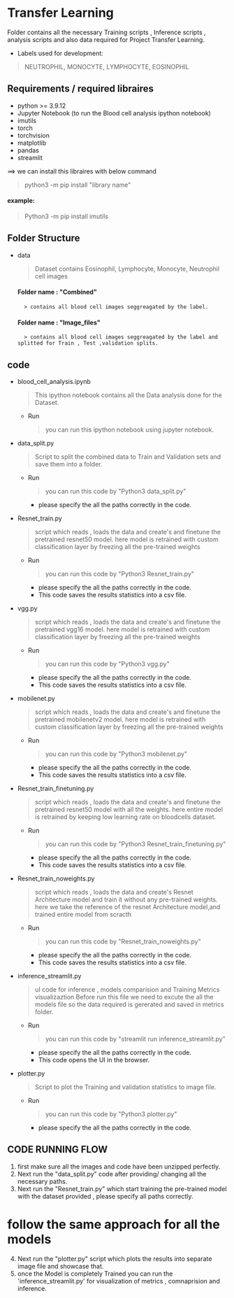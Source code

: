 # Transfer Learning

Folder contains all the necessary Training scripts , Inference scripts , analysis scripts and also data required for Project Transfer Learning.

- Labels used for development:
> NEUTROPHIL, MONOCYTE, LYMPHOCYTE, EOSINOPHIL

## Requirements / required libraires
- python >= 3.9.12 
- Jupyter Notebook (to run the Blood cell analysis ipython notebook)
- imutils
- torch 
- torchvision
- matplotlib
- pandas
- streamlit

==> we can install this libraires with below command
> python3 -m pip install "library name"
#### example: 
>Python3 -m pip install imutils

## Folder Structure
- data
    > Dataset contains  Eosinophil, Lymphocyte, Monocyte, Neutrophil cell images 
   ####  Folder name : "Combined"
        > contains all blood cell images seggreagated by the label.
   ####  Folder name : "Image_files"
        > contains all blood cell images seggreagated by the label and splitted for Train , Test ,validation splits.


## code 

- blood_cell_analysis.ipynb
    > This ipython notebook contains all the Data analysis done for the Dataset.

    - Run 
        > you can run this ipython notebook using jupyter notebook.

- data_split.py
    > Script to split the combined data to Train and Validation sets and save them into a folder.
    - Run
        > you can run this code by "Python3 data_split.py" 
        * please specify the all the paths correctly in the code.

- Resnet_train.py
    > script which reads , loads the data and create's and finetune the pretrained resnet50 model.
    >here model is retrained with custom classification layer by freezing all the pre-trained weights
    - Run
        > you can run this code by "Python3 Resnet_train.py" 
        * please specify the all the paths correctly in the code.
        * This code saves the results statistics into a csv file.

- vgg.py
    > script which reads , loads the data and create's and finetune the pretrained vgg16 model.
    >here model is retrained with custom classification layer by freezing all the pre-trained weights
    - Run
        > you can run this code by "Python3 vgg.py" 
        * please specify the all the paths correctly in the code.
        * This code saves the results statistics into a csv file.

- mobilenet.py
    > script which reads , loads the data and create's and finetune the pretrained mobilenetv2 model.
    >here model is retrained with custom classification layer by freezing all the pre-trained weights
    - Run
        > you can run this code by "Python3 mobilenet.py" 
        * please specify the all the paths correctly in the code.
        * This code saves the results statistics into a csv file.


- Resnet_train_finetuning.py
    > script which reads , loads the data and create's and finetune the pretrained resnet50 model with all the weights.
    >here entire model is retrained by keeping low learning rate on bloodcells dataset.
    - Run
        > you can run this code by "Python3 Resnet_train_finetuning.py" 
        * please specify the all the paths correctly in the code.
        * This code saves the results statistics into a csv file.

- Resnet_train_noweights.py
    > script which reads , loads the data and create's Resnet Architecture model and train it without any pre-trained weights.
    >here we take the reference of the resnet Architecture model,and trained entire model from scracth
    - Run
        > you can run this code by "Resnet_train_noweights.py" 
        * please specify the all the paths correctly in the code.
        * This code saves the results statistics into a csv file.


- inference_streamlit.py
    > uI code for inference , models comparision and Training Metrics visualizaztion
    > Before run this file we need to excute the all the models file so the data required is gererated and saved in metrics folder.
    - Run
        > you can run this code by "streamlit run inference_streamlit.py" 
        * please specify the all the paths correctly in the code.
        * This code opens the UI in the browser.

- plotter.py
    > Script to plot the Training  and  validation statistics to image file.
    - Run
        > you can run this code by "Python3 plotter.py" 
        * please specify the all the paths correctly in the code.

## CODE RUNNING FLOW

1. first make sure all the images and code have been unzipped perfectly.
2. Next run the "data_split.py"  code after providing/ changing all the necessary paths.
3. Next run the "Resnet_train.py" which start training the pre-trained model with the dataset provided , please specify all paths correctly.
# follow the same approach for all the models 
4. Next run the "plotter.py" script which plots the results into separate image file and showcase that.
5. once the Model is completely Trained you can run the 'inference_streamlit.py' for visualization of metrics , comnaprision and inference.



